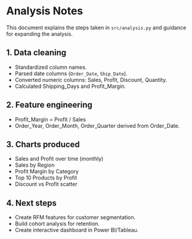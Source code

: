 
# Analysis Notes

This document explains the steps taken in `src/analysis.py` and guidance for expanding the analysis.

## 1. Data cleaning
- Standardized column names.
- Parsed date columns (`Order_Date`, `Ship_Date`).
- Converted numeric columns: Sales, Profit, Discount, Quantity.
- Calculated Shipping_Days and Profit_Margin.

## 2. Feature engineering
- Profit_Margin = Profit / Sales
- Order_Year, Order_Month, Order_Quarter derived from Order_Date.

## 3. Charts produced
- Sales and Profit over time (monthly)
- Sales by Region
- Profit Margin by Category
- Top 10 Products by Profit
- Discount vs Profit scatter

## 4. Next steps
- Create RFM features for customer segmentation.
- Build cohort analysis for retention.
- Create interactive dashboard in Power BI/Tableau.
